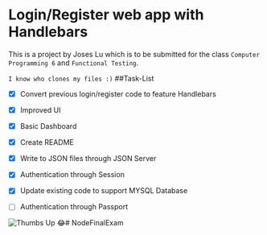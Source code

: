 # Login/Register web app with Handlebars

This is a project by Joses Lu which is to be submitted for the class ```Computer Programming 6``` and ```Functional Testing```.


```I know who clones my files :)```
##Task-List
- [x] Convert previous login/register code to feature Handlebars
- [x] Improved UI
- [x] Basic Dashboard
- [x] Create README
- [x] Write to JSON files through JSON Server
- [x] Authentication through Session
- [x] Update existing code to support MYSQL Database
- [ ] Authentication through Passport


![Thumbs Up](http://thestudioexec.com/wp-content/uploads/2015/04/dany.jpg)
:joy:# NodeFinalExam
